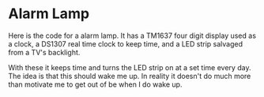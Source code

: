 # Alarm Lamp

Here is the code for a alarm lamp. It has a TM1637 four digit display
used as a clock, a DS1307 real time clock to keep time, and a LED
strip salvaged from a TV's backlight.

With these it keeps time and turns the LED strip on at a set time
every day. The idea is that this should wake me up. In reality it
doesn't do much more than motivate me to get out of be when I do
wake up.
